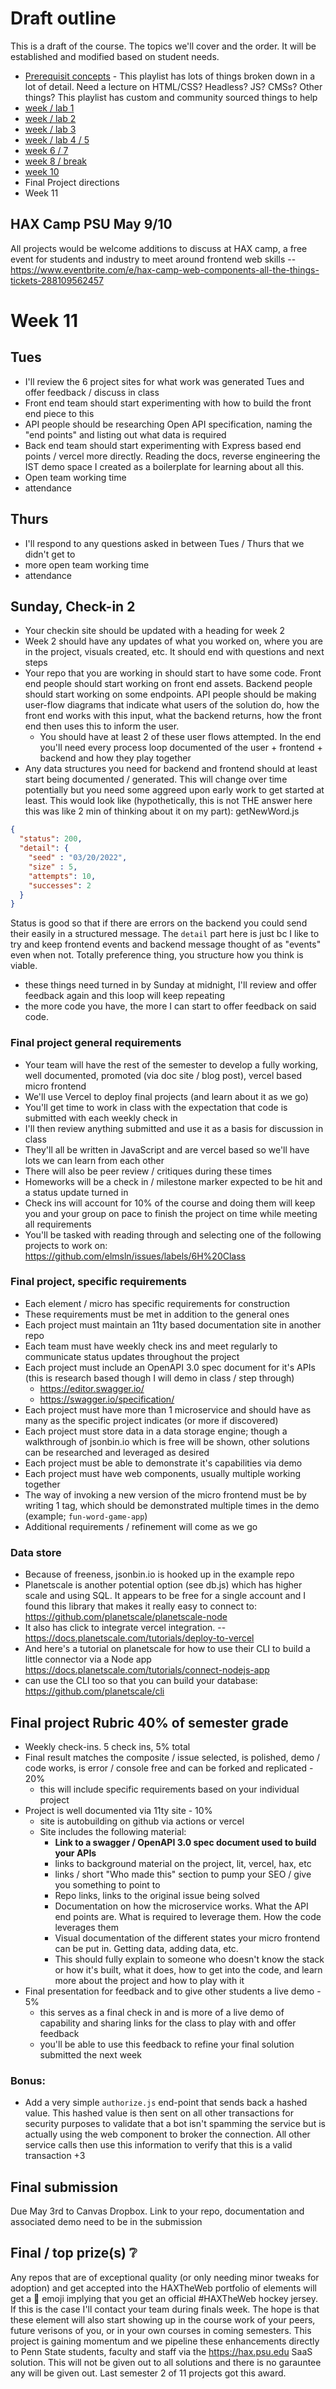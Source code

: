 # Draft outline
This is a draft of the course. The topics we'll cover and the order. It will be established and modified based on student needs.
- [Prerequisit concepts](https://youtube.com/playlist?list=PLJQupiji7J5efO_Q5VGZcPE4O_TM_HGP4) - This playlist has lots of things broken down in a lot of detail. Need a lecture on HTML/CSS? Headless? JS? CMSs? Other things? This playlist has custom and community sourced things to help
- [week / lab 1](https://github.com/elmsln/edtechjoker/tree/master/sp-22/week-1)
- [week / lab 2](https://github.com/elmsln/edtechjoker/tree/master/sp-22/week-2)
- [week / lab 3](https://github.com/elmsln/edtechjoker/tree/master/sp-22/week-3)
- [week / lab 4 / 5](https://github.com/elmsln/edtechjoker/tree/master/sp-22/week-4-5)
- [week 6 / 7](https://github.com/elmsln/edtechjoker/tree/master/sp-22/week-6-7)
- [week 8 / break](https://github.com/elmsln/edtechjoker/tree/master/sp-22/week-8)
- [week 10](https://github.com/elmsln/edtechjoker/tree/master/sp-22/week-10)
- Final Project directions
- Week 11

## HAX Camp PSU May 9/10
All projects would be welcome additions to discuss at HAX camp, a free event for students and industry to meet around frontend web skills -- https://www.eventbrite.com/e/hax-camp-web-components-all-the-things-tickets-288109562457

# Week 11
## Tues
- I'll review the 6 project sites for what work was generated Tues and offer feedback / discuss in class
- Front end team should start experimenting with how to build the front end piece to this
- API people should be researching Open API specification, naming the "end points" and listing out what data is required
- Back end team should start experimenting with Express based end points / vercel more directly. Reading the docs, reverse engineering the IST demo space I created as a boilerplate for learning about all this.
- Open team working time
- attendance

## Thurs
- I'll respond to any questions asked in between Tues / Thurs that we didn't get to
- more open team working time
- attendance

## Sunday, Check-in 2
- Your checkin site should be updated with a heading for week 2
- Week 2 should have any updates of what you worked on, where you are in the project, visuals created, etc. It should end with questions and next steps
- Your repo that you are working in should start to have some code. Front end people should start working on front end assets. Backend people should start working on some endpoints. API people should be making user-flow diagrams that indicate what users of the solution do, how the front end works with this input, what the backend returns, how the front end then uses this to inform the user.
  - You should have at least 2 of these user flows attempted. In the end you'll need every process loop documented of the user + frontend + backend and how they play together
- Any data structures you need for backend and frontend should at least start being documented / generated. This will change over time potentially but you need some aggreed upon early work to get started at least. This would look like (hypothetically, this is not THE answer here this was like 2 min of thinking about it on my part):
getNewWord.js
```json
{
  "status": 200,
  "detail": {
    "seed" : "03/20/2022",
    "size" : 5,
    "attempts": 10,
    "successes": 2
  }
}
```
Status is good so that if there are errors on the backend you could send their easily in a structured message. The `detail` part here is just bc I like to try and keep frontend events and backend message thought of as "events" even when not. Totally preference thing, you structure how you think is viable.
- these things need turned in by Sunday at midnight, I'll review and offer feedback again and this loop will keep repeating
- the more code you have, the more I can start to offer feedback on said code.

### Final project general requirements
- Your team will have the rest of the semester to develop a fully working, well documented, promoted (via doc site / blog post), vercel based micro frontend
- We'll use Vercel to deploy final projects (and learn about it as we go)
- You'll get time to work in class with the expectation that code is submitted with each weekly check in
- I'll then review anything submitted and use it as a basis for discussion in class
- They'll all be written in JavaScript and are vercel based so we'll have lots we can learn from each other
- There will also be peer review / critiques during these times
- Homeworks will be a check in / milestone marker expected to be hit and a status update turned in
- Check ins will account for 10% of the course and doing them will keep you and your group on pace to finish the project on time while meeting all requirements
- You'll be tasked with reading through and selecting one of the following projects to work on: https://github.com/elmsln/issues/labels/6H%20Class

### Final project, specific requirements
- Each element / micro has specific requirements for construction
- These requirements must be met in addition to the general ones
- Each project must maintain an 11ty based documentation site in another repo
- Each team must have weekly check ins and meet regularly to communicate status updates throughout the project
- Each project must include an OpenAPI 3.0 spec document for it's APIs (this is research based though I will demo in class / step through)
  - https://editor.swagger.io/
  - https://swagger.io/specification/
- Each project must have more than 1 microservice and should have as many as the specific project indicates (or more if discovered)
- Each project must store data in a data storage engine; though a walkthrough of jsonbin.io which is free will be shown, other solutions can be researched and leveraged as desired
- Each project must be able to demonstrate it's capabilities via demo
- Each project must have web components, usually multiple working together
- The way of invoking a new version of the micro frontend must be by writing 1 tag, which should be demonstrated multiple times in the demo (example; `fun-word-game-app`)
- Additional requirements / refinement will come as we go

### Data store
- Because of freeness, jsonbin.io is hooked up in the example repo
- Planetscale is another potential option (see db.js) which has higher scale and using SQL. It appears to be free for a single account and I found this library that makes it really easy to connect to: https://github.com/planetscale/planetscale-node
- It also has click to integrate vercel integration. -- https://docs.planetscale.com/tutorials/deploy-to-vercel
- And here's a tutorial on planetscale for how to use their CLI to build a little connector via a Node app https://docs.planetscale.com/tutorials/connect-nodejs-app
- can use the CLI too so that you can build your database: https://github.com/planetscale/cli

## Final project Rubric 40% of semester grade
- Weekly check-ins. 5 check ins, 5% total
- Final result matches the composite / issue selected, is polished, demo / code works, is error / console free and can be forked and replicated - 20%
  - this will include specific requirements based on your individual project
- Project is well documented via 11ty site - 10%
  - site is autobuilding on github via actions or vercel
  - Site includes the following material:
    - **Link to a swagger / OpenAPI 3.0 spec document used to build your APIs**
    - links to background material on the project, lit, vercel, hax, etc
    - links / short "Who made this" section to pump your SEO / give you something to point to
    - Repo links, links to the original issue being solved
    - Documentation on how the microservice works. What the API end points are. What is required to leverage them. How the code leverages them
    - Visual documentation of the different states your micro frontend can be put in. Getting data, adding data, etc.
    - This should fully explain to someone who doesn't know the stack or how it's built, what it does, how to get into the code, and learn more about the project and how to play with it 
- Final presentation for feedback and to give other students a live demo - 5%
  - this serves as a final check in and is more of a live demo of capability and sharing links for the class to play with and offer feedback
  - you'll be able to use this feedback to refine your final solution submitted the next week

### Bonus:
- Add a very simple `authorize.js` end-point that sends back a hashed value. This hashed value is then sent on all other transactions for security purposes to validate that a bot isn't spamming the service but is actually using the web component to broker the connection. All other service calls then use this information to verify that this is a valid transaction +3

## Final submission
Due May 3rd to Canvas Dropbox. Link to your repo, documentation and associated demo need to be in the submission

## Final / top prize(s) ❔
Any repos that are of exceptional quality (or only needing minor tweaks for adoption) and get accepted into the HAXTheWeb portfolio of elements will get a 🏒 emoji implying that you get an official #HAXTheWeb hockey jersey. If this is the case I'll contact your team during finals week. The hope is that these element will also start showing up in the course work of your peers, future verisons of you, or in your own courses in coming semesters. This project is gaining momentum and we pipeline these enhancements directly to Penn State students, faculty and staff via the https://hax.psu.edu SaaS solution. This will not be given out to all solutions and there is no garauntee any will be given out. Last semester 2 of 11 projects got this award.
